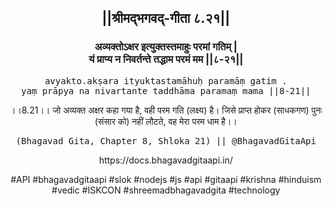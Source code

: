 <center><h2>||श्रीमद्‍भगवद्‍-गीता ८.२१||</h2>
<h3>अव्यक्तोऽक्षर इत्युक्तस्तमाहुः परमां गतिम् |<br/>यं प्राप्य न निवर्तन्ते तद्धाम परमं मम ||८-२१||</h3>
<pre>avyakto.akṣara ityuktastamāhuḥ paramāṃ gatim .<br/>yaṃ prāpya na nivartante taddhāma paramaṃ mama ||8-21||</pre>
<p>।।8.21।। जो अव्यक्त अक्षर कहा गया है, वही परम गति (लक्ष्य) है। जिसे प्राप्त होकर (साधकगण) पुनः (संसार को) नहीं लौटते, वह मेरा परम धाम है।।</p>
<pre>(Bhagavad Gita, Chapter 8, Shloka 21) || @BhagavadGitaApi</pre><p>https://docs.bhagavadgitaapi.in/</p><p>#API #bhagavadgitaapi #slok #nodejs #js #api #gitaapi #krishna #hinduism #vedic #ISKCON #shreemadbhagavadgita #technology</p></center>